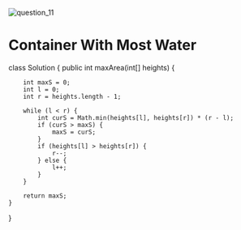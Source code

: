 ![question_11](https://user-images.githubusercontent.com/19921971/52524653-5cb60180-2c6d-11e9-9189-67bc951a040c.jpg)


# Container With Most Water

class Solution {
    public int maxArea(int[] heights) {
        
        int maxS = 0;
        int l = 0;
        int r = heights.length - 1;
        
        while (l < r) {
            int curS = Math.min(heights[l], heights[r]) * (r - l);
            if (curS > maxS) {
                maxS = curS;
            }
            if (heights[l] > heights[r]) {
                r--;
            } else {
                l++;
            }
        }
        
        return maxS;
    }
}

